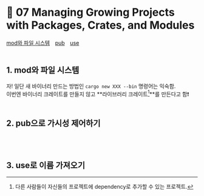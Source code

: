 # 📜 07 Managing Growing Projects with Packages, Crates, and Modules
[mod와 파일 시스템](#1-mod와-파일-시스템)&emsp;[pub](#2-pub으로-가시성-제어하기)&emsp;[use](#3-use로-이름-가져오기)
<br><br>

## 1. mod와 파일 시스템
자! 일단 새 바이너리 만드는 방법인 ```cargo new XXX --bin``` 명령어는 익숙함.<br>
이번엔 바이너리 크레이트를 만들지 않고 **라이브러리 크레이트[^id]**를 만든다고 함❗
<br><br>

## 2. pub으로 가시성 제어하기
<br><br>

## 3. use로 이름 가져오기



[^id]: 다른 사람들이 자신들의 프로젝트에 dependency로 추가할 수 있는 프로젝트.
